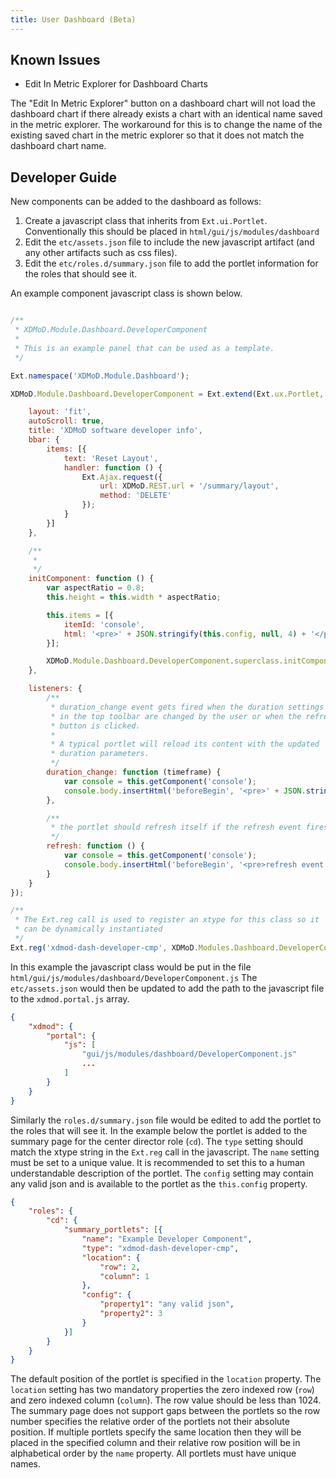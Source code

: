 ```yaml
---
title: User Dashboard (Beta)
---
```


Known Issues
------------

* Edit In Metric Explorer for Dashboard Charts

The "Edit In Metric Explorer" button on a dashboard chart will not load the
dashboard chart if there already exists a chart with an identical name saved in
the metric explorer.  The workaround for this is to change the name of
 the existing saved chart in the metric explorer so that it does not
match the dashboard chart name.

Developer Guide
---------------

New components can be added to the dashboard as follows:

1. Create a javascript class that inherits from `Ext.ui.Portlet`. Conventionally this should be placed in `html/gui/js/modules/dashboard`
1. Edit the `etc/assets.json` file to include the new javascript artifact (and any other artifacts such as css files).
1. Edit the `etc/roles.d/summary.json` file to add the portlet information for the roles that should see it.


An example component javascript class is shown below.

```javascript

/**
 * XDMoD.Module.Dashboard.DeveloperComponent
 *
 * This is an example panel that can be used as a template.
 */

Ext.namespace('XDMoD.Module.Dashboard');

XDMoD.Module.Dashboard.DeveloperComponent = Ext.extend(Ext.ux.Portlet, {

    layout: 'fit',
    autoScroll: true,
    title: 'XDMoD software developer info',
    bbar: {
        items: [{
            text: 'Reset Layout',
            handler: function () {
                Ext.Ajax.request({
                    url: XDMoD.REST.url + '/summary/layout',
                    method: 'DELETE'
                });
            }
        }]
    },

    /**
     *
     */
    initComponent: function () {
        var aspectRatio = 0.8;
        this.height = this.width * aspectRatio;

        this.items = [{
            itemId: 'console',
            html: '<pre>' + JSON.stringify(this.config, null, 4) + '</pre>'
        }];

        XDMoD.Module.Dashboard.DeveloperComponent.superclass.initComponent.apply(this, arguments);
    },

    listeners: {
        /**
         * duration_change event gets fired when the duration settings
         * in the top toolbar are changed by the user or when the refresh
         * button is clicked.
         *
         * A typical portlet will reload its content with the updated
         * duration parameters.
         */
        duration_change: function (timeframe) {
            var console = this.getComponent('console');
            console.body.insertHtml('beforeBegin', '<pre>' + JSON.stringify(timeframe, null, 4) + '</pre>');
        },

        /**
         * the portlet should refresh itself if the refresh event fires
         */
        refresh: function () {
            var console = this.getComponent('console');
            console.body.insertHtml('beforeBegin', '<pre>refresh event fired</pre>');
        }
    }
});

/**
 * The Ext.reg call is used to register an xtype for this class so it
 * can be dynamically instantiated
 */
Ext.reg('xdmod-dash-developer-cmp', XDMoD.Modules.Dashboard.DeveloperComponent);
```

In this example the javascript class would be put in the file `html/gui/js/modules/dashboard/DeveloperComponent.js`
The `etc/assets.json` would then be updated to add the path to the javascript file
to the `xdmod.portal.js` array.

```json
{
    "xdmod": {
        "portal": {
            "js": [
                "gui/js/modules/dashboard/DeveloperComponent.js"
                ...
            ]
        }
    }
}
```

Similarly the `roles.d/summary.json` file would be edited to add the portlet to the roles that
will see it. In the example below the portlet is added to the summary page for
the center director role (`cd`). The `type` setting should match the xtype string
in the `Ext.reg` call in the javascript.  The `name` setting must be set to a
unique value. It is recommended to set this to a human understandable
description of the portlet. The `config` setting  may contain any valid json
and is available to the portlet as the `this.config` property.

```json
{
    "roles": {
        "cd": {
            "summary_portlets": [{
                "name": "Example Developer Component",
                "type": "xdmod-dash-developer-cmp",
                "location": {
                    "row": 2,
                    "column": 1
                },
                "config": {
                    "property1": "any valid json",
                    "property2": 3
                }
            }]
        }
    }
}
```

The default position of the portlet is specified in the `location` property.
The `location` setting has two mandatory properties the zero indexed row (`row`)
and zero indexed column (`column`). The row value should be less than 1024.
The summary page does not support gaps between the portlets so the row number
specifies the relative order of the portlets not their absolute position.
If multiple portlets specify the same location then they will be placed
in the specified column and their relative row position will be in alphabetical
order by the `name` property. All portlets must have unique names.
